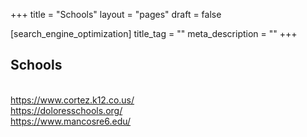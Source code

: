 +++
title = "Schools"
layout = "pages"
draft = false

[search_engine_optimization]
title_tag = ""
meta_description = ""
+++
## Schools

<br><a target="_blank" href="https://www.cortez.k12.co.us/">https://www.cortez.k12.co.us/</a><br><a target="_blank" href="https://doloresschools.org/">https://doloresschools.org/</a><br><a target="_blank" href="https://www.mancosre6.edu/">https://www.mancosre6.edu/</a>
